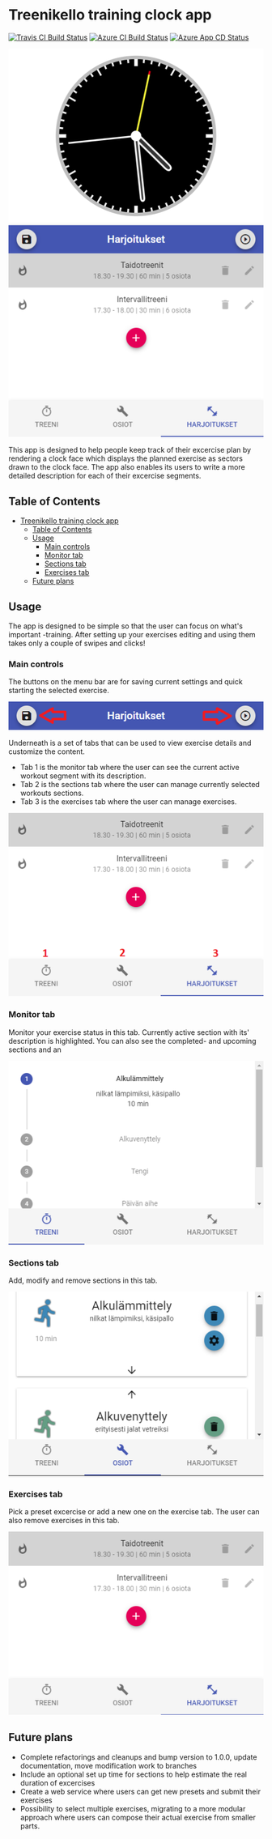 # Treenikello training clock app

[![Travis CI Build Status](https://travis-ci.org/rutiini/Treenikello.svg?branch=master)](https://travis-ci.org/rutiini/Treenikello)
[![Azure CI Build Status](https://dev.azure.com/rutiluz88/Treenikello/_apis/build/status/rutiini.Treenikello?branchName=master)](https://dev.azure.com/rutiluz88/Treenikello/_build/latest?definitionId=1&branchName=master)
[![Azure App CD Status](https://vsrm.dev.azure.com/rutiluz88/_apis/public/Release/badge/24ea3282-1fa2-469a-910e-9b755980f2a4/1/1)](https://vsrm.dev.azure.com/rutiluz88/_apis/public/Release/badge/24ea3282-1fa2-469a-910e-9b755980f2a4/1/1)

![Treenikello app view](./images/overview.png)

This app is designed to help people keep track of their excercise plan by rendering a clock face which displays the planned exercise as sectors drawn to the clock face. The app also enables its users to write a more detailed description for each of their excercise segments.
## Table of Contents

- [Treenikello training clock app](#treenikello-training-clock-app)
  - [Table of Contents](#table-of-contents)
  - [Usage](#usage)
    - [Main controls](#main-controls)
    - [Monitor tab](#monitor-tab)
    - [Sections tab](#sections-tab)
    - [Exercises tab](#exercises-tab)
  - [Future plans](#future-plans)



## Usage

The app is designed to be simple so that the user can focus on what's important -training. After setting up your exercises editing and using them takes only a couple of swipes and clicks!

### Main controls

The buttons on the menu bar are for saving current settings and quick starting the selected exercise.

![Treenikello app view](./images/menubar.png)

Underneath is a set of tabs that can be used to view exercise details and customize the content. 
- Tab 1 is the monitor tab where the user can see the current active workout segment with its description.
- Tab 2 is the sections tab where the user can manage currently selected workouts sections.
- Tab 3 is the exercises tab where the user can manage exercises.

![Treenikello app view](./images/controltabs.png)

### Monitor tab

Monitor your exercise status in this tab. Currently active section with its' description is highlighted. You can also see the completed- and upcoming sections and an

![Treenikello app view](./images/monitortab.png)

### Sections tab

Add, modify and remove sections in this tab.

![Treenikello app view](./images/sectionstab.png)

### Exercises tab

Pick a preset excercise or add a new one on the exercise tab. The user can also remove exercises in this tab.

![Treenikello app view](./images/exercisestab.png)

## Future plans

- Complete refactorings and cleanups and bump version to 1.0.0, update documentation, move modification work to branches
- Include an optional set up time for sections to help estimate the real duration of excercises
- Create a web service where users can get new presets and submit their exercises
- Possibility to select multiple exercises, migrating to a more modular approach where users can compose their actual exercise from smaller parts.